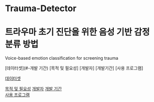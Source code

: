 # Trauma-Detector
# 트라우마 초기 진단을 위한 음성 기반 감정 분류 방법
Voice-based emotion classification for screening trauma

[데이터셋](#-개발 기간)
[목적 및 필요성]
[개발자]
[개발기간]
[사용 프로그램]


[데이터셋 ](#-데이터셋) 

[목적 및 필요성](#-목적-및-필요성) 
[개발자](#-개발자) 
[개발 기간](#-개발-기간)    
[사용 프로그램](#-사용-프로그램)  
